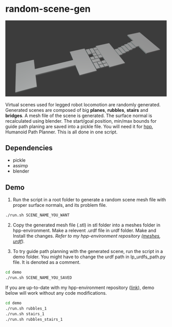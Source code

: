 # random-scene-gen
<img src="./demo/random_scene.png" width="600">

Virtual scenes used for legged robot locomotion are randomly generated. Generated scenes are composed of big **planes**, **rubbles**, **stairs** and **bridges**. A mesh file of the scene is generated. The surface normal is recalculated using blender. The start/goal position, min/max bounds for guide path planing are saved into a pickle file. You will need it for [hpp](https://github.com/humanoid-path-planner), Humanoid Path Planner. This is all done in one script. 

## Dependencies
- pickle
- assimp
- blender

## Demo
1. Run the script in a root folder to generate a random scene mesh file with proper surface normals, and its problem file.
```sh
./run.sh SCENE_NAME_YOU_WANT
```
2. Copy the generated mesh file (.stl) in stl folder into a meshes folder in hpp-environment.
Make a relevent .urdf file in urdf folder. Make and Install the changes. *Refer to my hpp-environment repository ([meshes](https://github.com/daeunSong/hpp-environments/tree/master/meshes/multicontact/daeun), [urdf](https://github.com/daeunSong/hpp-environments/tree/master/urdf/multicontact/daeun)).*

3. To try guide path planning with the generated scene, run the script in a demo folder. You might have to change the urdf path in lp_urdfs_path.py file. It is denoted as a comment. 
```sh
cd demo
./run.sh SCENE_NAME_YOU_SAVED
```


If you are up-to-date with my hpp-environment repository ([link](https://github.com/daeunSong/hpp-environments)), demo below will work without any code modifications.
```sh
cd demo
./run.sh rubbles_1
./run.sh stairs_1
./run.sh rubbles_stairs_1
```
